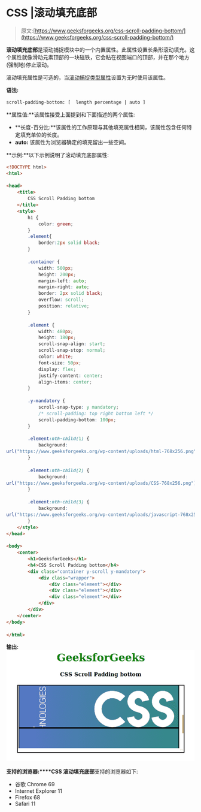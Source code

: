 # CSS |滚动填充底部

> 原文:[https://www.geeksforgeeks.org/css-scroll-padding-bottom/](https://www.geeksforgeeks.org/css-scroll-padding-bottom/)

**滚动填充底部**是滚动捕捉模块中的一个内置属性。此属性设置长条形滚动填充。这个属性就像滑动元素顶部的一块磁铁，它会粘在视图端口的顶部，并在那个地方(强制地)停止滚动。

滚动填充属性是可选的，当[滚动捕捉类型属性](https://www.geeksforgeeks.org/css-scroll-snap-type/)设置为无时使用该属性。

**语法:**

```html
scroll-padding-bottom: [  length percentage | auto ]
```

**属性值:**该属性接受上面提到和下面描述的两个属性:

*   **长度-百分比:**该属性的工作原理与其他填充属性相同，该属性包含任何特定填充单位的长度。
*   **auto:** 该属性为浏览器确定的填充留出一些空间。

**示例:**以下示例说明了滚动填充底部属性:

```html
<!DOCTYPE html> 
<html> 

<head> 
    <title> 
        CSS Scroll Padding bottom
    </title> 
    <style> 
        h1 { 
            color: green; 
        }
        .element{
            border:2px solid black;
        }

        .container { 
            width: 500px; 
            height: 200px; 
            margin-left: auto; 
            margin-right: auto; 
            border: 2px solid black; 
            overflow: scroll; 
            position: relative; 
        } 

        .element { 
            width: 480px; 
            height: 180px; 
            scroll-snap-align: start; 
            scroll-snap-stop: normal; 
            color: white; 
            font-size: 50px; 
            display: flex; 
            justify-content: center; 
            align-items: center; 
        } 

        .y-mandatory { 
            scroll-snap-type: y mandatory;
            /* scroll-padding: top right bottom left */ 
            scroll-padding-bottom: 100px;
        } 

        .element:nth-child(1) { 
            background: 
url("https://www.geeksforgeeks.org/wp-content/uploads/html-768x256.png"); 
        } 

        .element:nth-child(2) { 
            background: 
url("https://www.geeksforgeeks.org/wp-content/uploads/CSS-768x256.png"); 
        } 

        .element:nth-child(3) { 
            background: 
url("https://www.geeksforgeeks.org/wp-content/uploads/javascript-768x256.png"); 
        } 
    </style> 
</head> 

<body> 
    <center> 
        <h1>GeeksforGeeks</h1> 
        <h4>CSS Scroll Padding bottom</h4> 
        <div class="container y-scroll y-mandatory"> 
            <div class="wrapper"> 
                <div class="element"></div> 
                <div class="element"></div> 
                <div class="element"></div> 
            </div> 
        </div> 
    </center> 
</body> 

</html>                    

```

**输出:**
![](img/b59468c1a6f522c78763c2d053cc3688.png)

**支持的浏览器:****CSS 滚动填充底部**支持的浏览器如下:

*   谷歌 Chrome 69
*   Internet Explorer 11
*   Firefox 68
*   Safari 11